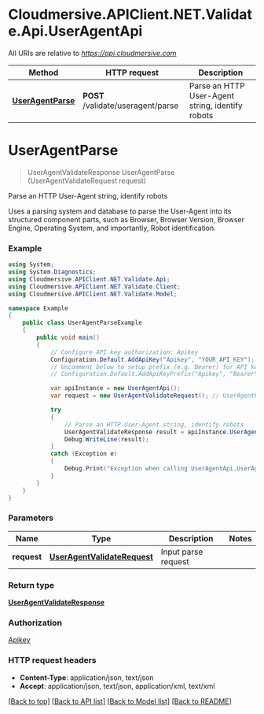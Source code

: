 # Cloudmersive.APIClient.NET.Validate.Api.UserAgentApi

All URIs are relative to *https://api.cloudmersive.com*

Method | HTTP request | Description
------------- | ------------- | -------------
[**UserAgentParse**](UserAgentApi.md#useragentparse) | **POST** /validate/useragent/parse | Parse an HTTP User-Agent string, identify robots


<a name="useragentparse"></a>
# **UserAgentParse**
> UserAgentValidateResponse UserAgentParse (UserAgentValidateRequest request)

Parse an HTTP User-Agent string, identify robots

Uses a parsing system and database to parse the User-Agent into its structured component parts, such as Browser, Browser Version, Browser Engine, Operating System, and importantly, Robot identification.

### Example
```csharp
using System;
using System.Diagnostics;
using Cloudmersive.APIClient.NET.Validate.Api;
using Cloudmersive.APIClient.NET.Validate.Client;
using Cloudmersive.APIClient.NET.Validate.Model;

namespace Example
{
    public class UserAgentParseExample
    {
        public void main()
        {
            // Configure API key authorization: Apikey
            Configuration.Default.AddApiKey("Apikey", "YOUR_API_KEY");
            // Uncomment below to setup prefix (e.g. Bearer) for API key, if needed
            // Configuration.Default.AddApiKeyPrefix("Apikey", "Bearer");

            var apiInstance = new UserAgentApi();
            var request = new UserAgentValidateRequest(); // UserAgentValidateRequest | Input parse request

            try
            {
                // Parse an HTTP User-Agent string, identify robots
                UserAgentValidateResponse result = apiInstance.UserAgentParse(request);
                Debug.WriteLine(result);
            }
            catch (Exception e)
            {
                Debug.Print("Exception when calling UserAgentApi.UserAgentParse: " + e.Message );
            }
        }
    }
}
```

### Parameters

Name | Type | Description  | Notes
------------- | ------------- | ------------- | -------------
 **request** | [**UserAgentValidateRequest**](UserAgentValidateRequest.md)| Input parse request | 

### Return type

[**UserAgentValidateResponse**](UserAgentValidateResponse.md)

### Authorization

[Apikey](../README.md#Apikey)

### HTTP request headers

 - **Content-Type**: application/json, text/json
 - **Accept**: application/json, text/json, application/xml, text/xml

[[Back to top]](#) [[Back to API list]](../README.md#documentation-for-api-endpoints) [[Back to Model list]](../README.md#documentation-for-models) [[Back to README]](../README.md)

